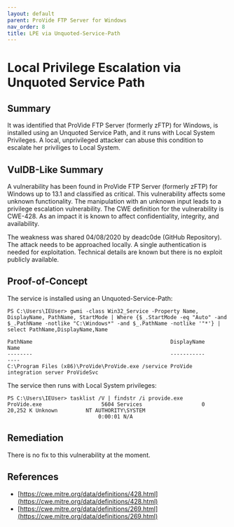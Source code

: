```yaml
---
layout: default
parent: ProVide FTP Server for Windows
nav_order: 8
title: LPE via Unquoted-Service-Path
---
```


# Local Privilege Escalation via Unquoted Service Path

## Summary

It was identified that ProVide FTP Server (formerly zFTP) for Windows, is installed using an Unquoted Service Path, and it runs with Local System Privileges. A local, unprivileged attacker can abuse this condition to escalate her priviliges to Local System.

## VulDB-Like Summary

A vulnerability has been found in ProVide FTP Server (formerly zFTP) for Windows up to 13.1 and classified as critical. This vulnerability affects some unknown functionality. The manipulation with an unknown input leads to a privilege escalation vulnerability. The CWE definition for the vulnerability is CWE-428. As an impact it is known to affect confidentiality, integrity, and availability.

The weakness was shared 04/08/2020 by deadc0de (GitHub Repository). The attack needs to be approached locally. A single authentication is needed for exploitation. Technical details are known but there is no exploit publicly available.  

## Proof-of-Concept

The service is installed using an Unquoted-Service-Path:

```shell
PS C:\Users\IEUser> gwmi -class Win32_Service -Property Name, DisplayName, PathName, StartMode | Where {$_.StartMode -eq "Auto" -and $_.PathName -notlike "C:\Windows*" -and $_.PathName -notlike '"*'} | select PathName,DisplayName,Name

PathName                                            DisplayName                Name
--------                                            -----------                ----
C:\Program Files (x86)\ProVide\ProVide.exe /service ProVide integration server ProVideSvc
```

The service then runs with Local System privileges:

```shell
PS C:\Users\IEUser> tasklist /V | findstr /i provide.exe
ProVide.exe                   5604 Services                   0     20,252 K Unknown         NT AUTHORITY\SYSTEM
                             0:00:01 N/A
```

## Remediation

There is no fix to this vulnerability at the moment.

## References

* [https://cwe.mitre.org/data/definitions/428.html](https://cwe.mitre.org/data/definitions/428.html)
* [https://cwe.mitre.org/data/definitions/269.html](https://cwe.mitre.org/data/definitions/269.html)